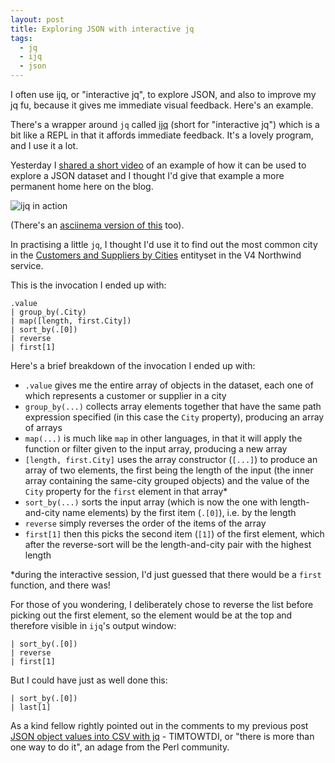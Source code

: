 ```yaml
---
layout: post
title: Exploring JSON with interactive jq
tags:
  - jq
  - ijq
  - json
---
```

I often use ijq, or "interactive jq", to explore JSON, and also to improve my jq fu, because it gives me immediate visual feedback. Here's an example.

There's a wrapper around `jq` called [ijq](https://sr.ht/~gpanders/ijq/) (short for "interactive jq") which is a bit like a REPL in that it affords immediate feedback. It's a lovely program, and I use it a lot.

Yesterday I [shared a short video](https://twitter.com/qmacro/status/1527678770454331392) of an example of how it can be used to explore a JSON dataset and I thought I'd give that example a more permanent home here on the blog.

![ijq in action](/images/2022/05/ijq.gif)

(There's an [asciinema version of this](https://asciinema.org/a/496082) too).

In practising a little `jq`, I thought I'd use it to find out the most common city in the [Customers and Suppliers by Cities](https://services.odata.org/v4/northwind/northwind.svc/Customer_and_Suppliers_by_Cities) entityset in the V4 Northwind service.

This is the invocation I ended up with:

```jq
.value
| group_by(.City)
| map([length, first.City])
| sort_by(.[0])
| reverse
| first[1]
```

Here's a brief breakdown of the invocation I ended up with:

* `.value` gives me the entire array of objects in the dataset, each one of which represents a customer or supplier in a city
* `group_by(...)` collects array elements together that have the same path expression specified (in this case the `City` property), producing an array of arrays
* `map(...)` is much like `map` in other languages, in that it will apply the function or filter given to the input array, producing a new array
* `[length, first.City]` uses the array constructor (`[...]`) to produce an array of two elements, the first being the length of the input (the inner array containing the same-city grouped objects) and the value of the `City` property for the `first` element in that array\*
* `sort_by(...)` sorts the input array (which is now the one with length-and-city name elements) by the first item (`.[0]`), i.e. by the length
* `reverse` simply reverses the order of the items of the array
* `first[1]` then this picks the second item (`[1]`) of the first element, which after the reverse-sort will be the length-and-city pair with the highest length

\*during the interactive session, I'd just guessed that there would be a `first` function, and there was!

For those of you wondering, I deliberately chose to reverse the list before picking out the first element, so the element would be at the top and therefore visible in `ijq`'s output window:

```jq
| sort_by(.[0])
| reverse
| first[1]
```

But I could have just as well done this:

```jq
| sort_by(.[0])
| last[1]
```

As a kind fellow rightly pointed out in the comments to my previous post [JSON object values into CSV with jq](https://qmacro.org/blog/posts/2022/05/19/json-object-values-into-csv-with-jq/) - TIMTOWTDI, or "there is more than one way to do it", an adage from the Perl community.
